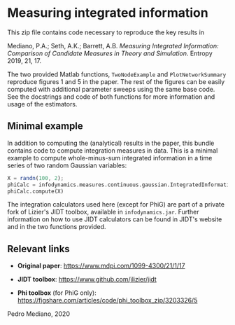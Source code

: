 Measuring integrated information
================================

This zip file contains code necessary to reproduce the key results in

Mediano, P.A.; Seth, A.K.; Barrett, A.B. *Measuring Integrated Information:
Comparison of Candidate Measures in Theory and Simulation*. Entropy 2019, 21,
17.

The two provided Matlab functions, `TwoNodeExample` and `PlotNetworkSummary`
reproduce figures 1 and 5 in the paper. The rest of the figures can be easily
computed with additional parameter sweeps using the same base code. See the
docstrings and code of both functions for more information and usage of the
estimators.


## Minimal example

In addition to computing the (analytical) results in the paper, this bundle
contains code to compute integration measures in data. This is a minimal
example to compute whole-minus-sum integrated information in a time series of
two random Gaussian variables:

```octave
X = randn(100, 2);
phiCalc = infodynamics.measures.continuous.gaussian.IntegratedInformationCalculatorGaussian();
phiCalc.compute(X)
```

The integration calculators used here (except for PhiG) are part of a private
fork of Lizier's JIDT toolbox, available in `infodynamics.jar`. Further
information on how to use JIDT calculators can be found in JIDT's website and
in the two functions provided.


## Relevant links

* **Original paper**:
    https://www.mdpi.com/1099-4300/21/1/17

* **JIDT toolbox**:
    https://www.github.com/jlizier/jidt

* **Phi toolbox** (for PhiG only):
    https://figshare.com/articles/code/phi_toolbox_zip/3203326/5


Pedro Mediano, 2020

